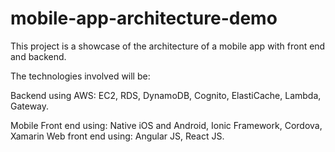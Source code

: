 # mobile-app-architecture-demo

This project is a showcase of the architecture of a mobile app with front end and backend.

The technologies involved will be:

Backend using AWS: EC2, RDS, DynamoDB, Cognito, ElastiCache, Lambda, Gateway.

Mobile Front end using: Native iOS and Android, Ionic Framework, Cordova, Xamarin
Web front end using: Angular JS, React JS.
